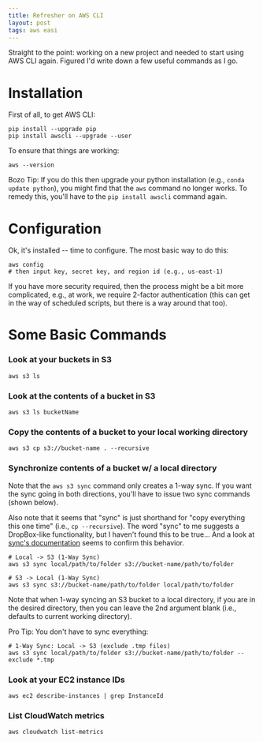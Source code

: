 ```yaml
---
title: Refresher on AWS CLI 
layout: post
tags: aws easi
---
```


Straight to the point: working on a new project and needed to start using AWS CLI again.  Figured
I'd write down a few useful commands as I go.


# Installation
First of all, to get AWS CLI:
```
pip install --upgrade pip
pip install awscli --upgrade --user
```

To ensure that things are working:
```
aws --version
```

Bozo Tip:  If you do this then upgrade your python installation (e.g., `conda update python`), you might 
find that the `aws` command no longer works. To remedy this, you'll have to the `pip install awscli` command
again.

# Configuration
Ok, it's installed -- time to configure. The most basic way to do this:
```
aws config
# then input key, secret key, and region id (e.g., us-east-1)
```

If you have more security required, then the process might be a bit more complicated, e.g., at work,
we require 2-factor authentication (this can get in the way of scheduled scripts, but there is a way
around that too).

# Some Basic Commands

### Look at your buckets in S3
```
aws s3 ls
```

### Look at the contents of a bucket in S3
```
aws s3 ls bucketName
```

### Copy the contents of a bucket to your local working directory
```
aws s3 cp s3://bucket-name . --recursive
```

### Synchronize contents of a bucket w/ a local directory
Note that the `aws s3 sync` command only creates a 1-way sync.  If you want the sync going
in both directions, you'll have to issue two sync commands (shown below).

Also note that it seems that "sync" is just shorthand for "copy everything this one time" (i.e.,
`cp --recursive`).  The word "sync" to me suggests a DropBox-like functionality, but I haven't 
found this to be true... And a look at [sync's documentation](https://docs.aws.amazon.com/cli/latest/reference/s3/sync.html)
seems to confirm this behavior.

```
# Local -> S3 (1-Way Sync)
aws s3 sync local/path/to/folder s3://bucket-name/path/to/folder

# S3 -> Local (1-Way Sync)
aws s3 sync s3://bucket-name/path/to/folder local/path/to/folder 
```

Note that when 1-way syncing an S3 bucket to a local directory, if you are
in the desired directory, then you can leave the 2nd argument blank (i.e., defaults to current
working directory).

Pro Tip: You don't have to sync everything:
```
# 1-Way Sync: Local -> S3 (exclude .tmp files)
aws s3 sync local/path/to/folder s3://bucket-name/path/to/folder --exclude *.tmp

```

### Look at your EC2 instance IDs
```
aws ec2 describe-instances | grep InstanceId
```

### List CloudWatch metrics
```
aws cloudwatch list-metrics
```
